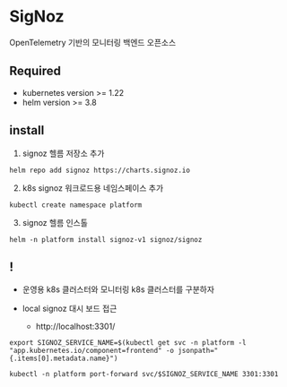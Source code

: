 # SigNoz
OpenTelemetry 기반의 모니터링 백엔드 오픈소스 

## Required
* kubernetes version >= 1.22
* helm version >= 3.8

## install
1. signoz 헬름 저장소 추가 
```shell
helm repo add signoz https://charts.signoz.io
```
2. k8s signoz 워크로드용 네임스페이스 추가
```shell
kubectl create namespace platform
```
3. signoz 헬름 인스톨
```shell
helm -n platform install signoz-v1 signoz/signoz
```

## !
* 운영용 k8s 클러스터와 모니터링 k8s 클러스터를 구분하자

* local signoz 대시 보드 접근
  * http://localhost:3301/
```shell
export SIGNOZ_SERVICE_NAME=$(kubectl get svc -n platform -l "app.kubernetes.io/component=frontend" -o jsonpath="{.items[0].metadata.name}")

kubectl -n platform port-forward svc/$SIGNOZ_SERVICE_NAME 3301:3301
```